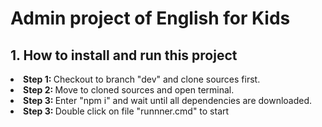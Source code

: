 # Admin project of English for Kids

## 1. How to install and run this project

<li><b>Step 1: </b>Checkout to branch "dev" and clone sources first.</li>
<li><b>Step 2: </b>Move to cloned sources and open terminal.</li>
<li><b>Step 3: </b>Enter "npm i" and wait until all dependencies are downloaded.</li>
<li><b>Step 3: </b>Double click on file "runnner.cmd" to start</li>

</br>
